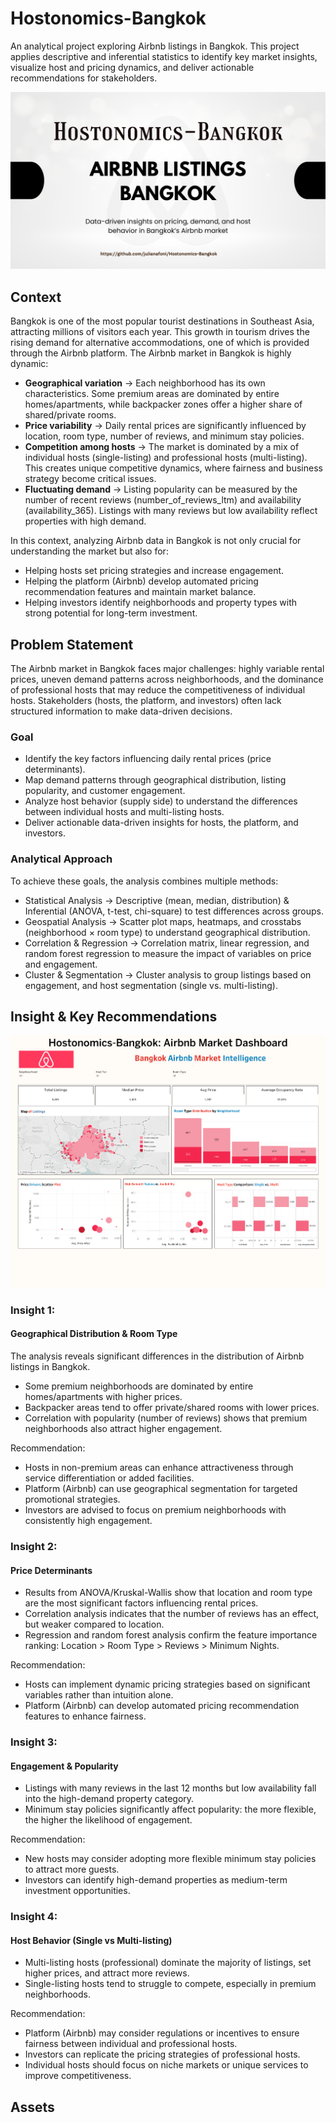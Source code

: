 # Hostonomics-Bangkok
An analytical project exploring Airbnb listings in Bangkok. This project applies descriptive and inferential statistics to identify key market insights, visualize host and pricing dynamics, and deliver actionable recommendations for stakeholders.

![Hostonomics Bangkok Cover](Hostonomic-bangkok.png)

## Context
Bangkok is one of the most popular tourist destinations in Southeast Asia, attracting millions of visitors each year. This growth in tourism drives the rising demand for alternative accommodations, one of which is provided through the Airbnb platform. The Airbnb market in Bangkok is highly dynamic:
 - **Geographical variation** → Each neighborhood has its own characteristics. Some premium areas are dominated by entire homes/apartments, while backpacker zones offer a higher share of shared/private rooms.
 - **Price variability** → Daily rental prices are significantly influenced by location, room type, number of reviews, and minimum stay policies.
 - **Competition among hosts** → The market is dominated by a mix of individual hosts (single-listing) and professional hosts (multi-listing). This creates unique competitive dynamics, where fairness and business strategy become critical issues.
 - **Fluctuating demand** → Listing popularity can be measured by the number of recent reviews (number_of_reviews_ltm) and availability (availability_365). Listings with many reviews but low availability reflect properties with high demand.

In this context, analyzing Airbnb data in Bangkok is not only crucial for understanding the market but also for:
-	Helping hosts set pricing strategies and increase engagement.
-	Helping the platform (Airbnb) develop automated pricing recommendation features and maintain market balance.
-	Helping investors identify neighborhoods and property types with strong potential for long-term investment.

## Problem Statement
The Airbnb market in Bangkok faces major challenges: highly variable rental prices, uneven demand patterns across neighborhoods, and the dominance of professional hosts that may reduce the competitiveness of individual hosts. Stakeholders (hosts, the platform, and investors) often lack structured information to make data-driven decisions.

### Goal
-	Identify the key factors influencing daily rental prices (price determinants).
-	Map demand patterns through geographical distribution, listing popularity, and customer engagement.
-	Analyze host behavior (supply side) to understand the differences between individual hosts and multi-listing hosts.
-	Deliver actionable data-driven insights for hosts, the platform, and investors.

### Analytical Approach
To achieve these goals, the analysis combines multiple methods:
- Statistical Analysis → Descriptive (mean, median, distribution) & Inferential (ANOVA, t-test, chi-square) to test differences across groups.
- Geospatial Analysis → Scatter plot maps, heatmaps, and crosstabs (neighborhood × room type) to understand geographical distribution.
- Correlation & Regression → Correlation matrix, linear regression, and random forest regression to measure the impact of variables on price and engagement.
- Cluster & Segmentation → Cluster analysis to group listings based on engagement, and host segmentation (single vs. multi-listing).

## Insight & Key Recommendations
![Alt Text](Insight%20Bangkok%20Airbnb.png)
### Insight 1: 
#### Geographical Distribution & Room Type
The analysis reveals significant differences in the distribution of Airbnb listings in Bangkok.
- Some premium neighborhoods are dominated by entire homes/apartments with higher prices.
- Backpacker areas tend to offer private/shared rooms with lower prices.
- Correlation with popularity (number of reviews) shows that premium neighborhoods also attract higher engagement.

Recommendation:
- Hosts in non-premium areas can enhance attractiveness through service differentiation or added facilities.
- Platform (Airbnb) can use geographical segmentation for targeted promotional strategies.
- Investors are advised to focus on premium neighborhoods with consistently high engagement.

### Insight 2:
#### Price Determinants
- Results from ANOVA/Kruskal-Wallis show that location and room type are the most significant factors influencing rental prices.
- Correlation analysis indicates that the number of reviews has an effect, but weaker compared to location.
- Regression and random forest analysis confirm the feature importance ranking: Location > Room Type > Reviews > Minimum Nights.
  
Recommendation:
- Hosts can implement dynamic pricing strategies based on significant variables rather than intuition alone.
- Platform (Airbnb) can develop automated pricing recommendation features to enhance fairness.

### Insight 3:
#### Engagement & Popularity
- Listings with many reviews in the last 12 months but low availability fall into the high-demand property category.
- Minimum stay policies significantly affect popularity: the more flexible, the higher the likelihood of engagement.

Recommendation:
- New hosts may consider adopting more flexible minimum stay policies to attract more guests.
- Investors can identify high-demand properties as medium-term investment opportunities.

### Insight 4:
#### Host Behavior (Single vs Multi-listing)
- Multi-listing hosts (professional) dominate the majority of listings, set higher prices, and attract more reviews.
- Single-listing hosts tend to struggle to compete, especially in premium neighborhoods.

Recommendation:
- Platform (Airbnb) may consider regulations or incentives to ensure fairness between individual and professional hosts.
- Investors can replicate the pricing strategies of professional hosts.
- Individual hosts should focus on niche markets or unique services to improve competitiveness.   

## Assets


